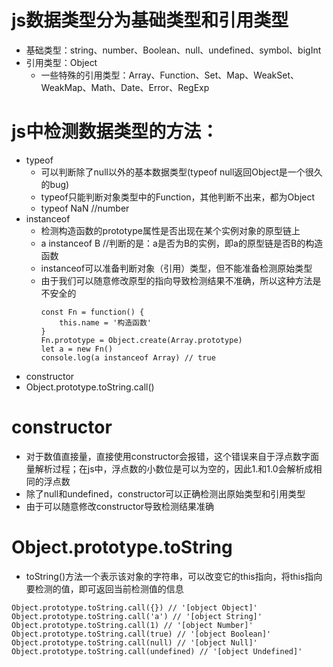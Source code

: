 # js数据类型分为基础类型和引用类型
  - 基础类型：string、number、Boolean、null、undefined、symbol、bigInt
  - 引用类型：Object
    - 一些特殊的引用类型：Array、Function、Set、Map、WeakSet、WeakMap、Math、Date、Error、RegExp
# js中检测数据类型的方法：
  - typeof
    - 可以判断除了null以外的基本数据类型(typeof null返回Object是一个很久的bug)
    - typeof只能判断对象类型中的Function，其他判断不出来，都为Object
    - typeof NaN //number
  - instanceof
    - 检测构造函数的prototype属性是否出现在某个实例对象的原型链上
    - a instanceof B //判断的是：a是否为B的实例，即a的原型链是否B的构造函数
    - instanceof可以准备判断对象（引用）类型，但不能准备检测原始类型
    - 由于我们可以随意修改原型的指向导致检测结果不准确，所以这种方法是不安全的
      ```
      const Fn = function() {
          this.name = '构造函数'
      }
      Fn.prototype = Object.create(Array.prototype)
      let a = new Fn()
      console.log(a instanceof Array) // true
      ```
  - constructor
  - Object.prototype.toString.call()

# constructor
  - 对于数值直接量，直接使用constructor会报错，这个错误来自于浮点数字面量解析过程；在js中，浮点数的小数位是可以为空的，因此1.和1.0会解析成相同的浮点数
  - 除了null和undefined，constructor可以正确检测出原始类型和引用类型
  - 由于可以随意修改constructor导致检测结果准确

# Object.prototype.toString
  - toString()方法一个表示该对象的字符串，可以改变它的this指向，将this指向要检测的值，即可返回当前检测值的信息
  ```
  Object.prototype.toString.call({}) // '[object Object]'
  Object.prototype.toString.call('a') // '[object String]'
  Object.prototype.toString.call(1) // '[object Number]'
  Object.prototype.toString.call(true) // '[object Boolean]'
  Object.prototype.toString.call(null) // '[object Null]'
  Object.prototype.toString.call(undefined) // '[object Undefined]'

  ```